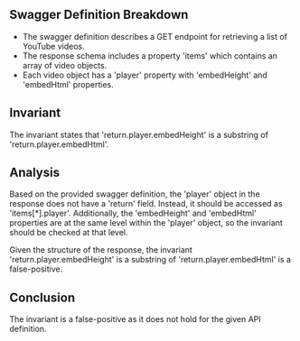 ## Swagger Definition Breakdown
- The swagger definition describes a GET endpoint for retrieving a list of YouTube videos.
- The response schema includes a property 'items' which contains an array of video objects.
- Each video object has a 'player' property with 'embedHeight' and 'embedHtml' properties.

## Invariant
The invariant states that 'return.player.embedHeight' is a substring of 'return.player.embedHtml'.

## Analysis
Based on the provided swagger definition, the 'player' object in the response does not have a 'return' field. Instead, it should be accessed as 'items[*].player'. Additionally, the 'embedHeight' and 'embedHtml' properties are at the same level within the 'player' object, so the invariant should be checked at that level.

Given the structure of the response, the invariant 'return.player.embedHeight' is a substring of 'return.player.embedHtml' is a false-positive.

## Conclusion
The invariant is a false-positive as it does not hold for the given API definition.

